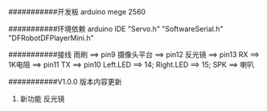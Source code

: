 ###########开发板
arduino mege 2560

###########环境依赖
arduino IDE
"Servo.h"
"SoftwareSerial.h"
"DFRobotDFPlayerMini.h"

###########接线
雨刷 ==> pin9
摄像头平台 ==> pin12
反光镜 ==> pin13
RX ==> 1K电阻 ==> pin11
TX ==> pin10
Left.LED ==> 14;
Right.LED ==> 15;
SPK ==> 喇叭

###########V1.0.0 版本内容更新
1. 新功能     反光镜
